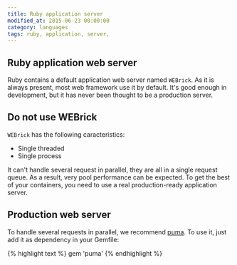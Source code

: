 ```yaml
---
title: Ruby application server
modified_at: 2015-06-23 00:00:00
category: languages
tags: ruby, application, server,
---
```


## Ruby application web server

Ruby contains a default application web server named `WEBrick`. As it is always present, most web framework use it by default. It's good enough in
development, but it has never been thought to be a production server.

## Do not use WEBrick

`WEBrick` has the following caracteristics:

* Single threaded
* Single process

It can't handle several request in parallel, they are all in a single request queue. As a result, very pool performance can be expected. To get
the best of your containers, you need to use a real production-ready application server.

## Production web server

To handle several requests in parallel, we recommend [puma](http://puma.io). To use it, just add it as dependency in your Gemfile:

{% highlight text %}
gem 'puma'
{% endhighlight %}
